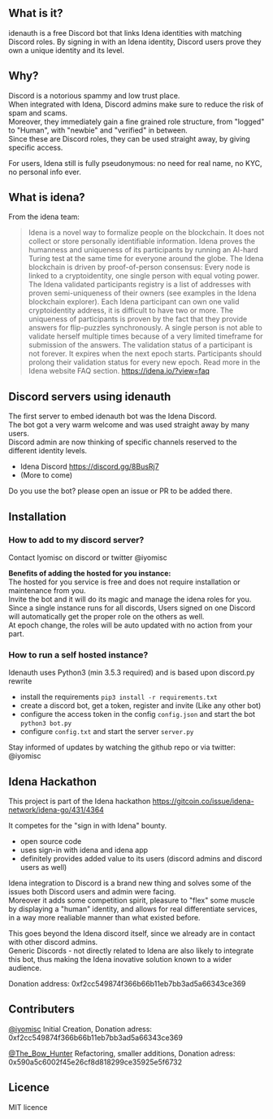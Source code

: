 ## What is it?
idenauth is a free Discord bot that links Idena identities with matching Discord roles.
By signing in with an Idena identity, Discord users prove they own a unique identity and its level.

## Why?
Discord is a notorious spammy and low trust place.  
When integrated with Idena, Discord admins make sure to reduce the risk of spam and scams.  
Moreover, they immediately gain a fine grained role structure, from "logged" to "Human", with "newbie" and "verified" in between.  
Since these are Discord roles, they can be used straight away, by giving specific access.

For users, Idena still is fully pseudonymous: no need for real name, no KYC, no personal info ever.


## What is idena?

From the idena team:  
> Idena is a novel way to formalize people on the blockchain. It does not collect or store personally identifiable information. Idena proves the humanness and uniqueness of its participants by running an AI-hard Turing test at the same time for everyone around the globe. The Idena blockchain is driven by proof-of-person consensus: Every node is linked to a cryptoidentity, one single person with equal voting power.
> The Idena validated participants registry is a list of addresses with proven semi-uniqueness of their owners (see examples in the Idena blockchain explorer). Each Idena participant can own one valid cryptoidentity address, it is difficult to have two or more.
> The uniqueness of participants is proven by the fact that they provide answers for flip-puzzles synchronously. A single person is not able to validate herself multiple times because of a very limited timeframe for submission of the answers. The validation status of a participant is not forever. It expires when the next epoch starts. Participants should prolong their validation status for every new epoch. Read more in the Idena website FAQ section.
> https://idena.io/?view=faq

## Discord servers using idenauth

The first server to embed idenauth bot was the Idena Discord.  
The bot got a very warm welcome and was used straight away by many users.  
Discord admin are now thinking of specific channels reserved to the different identity levels.

- Idena Discord https://discord.gg/8BusRj7
- (More to come)

Do you use the bot? please open an issue or PR to be added there.


## Installation

### How to add to my discord server?
Contact Iyomisc on discord or twitter @iyomisc

**Benefits of adding the hosted for you instance:**  
The hosted for you service is free and does not require installation or maintenance from you.  
Invite the bot and it will do its magic and manage the idena roles for you.
Since a single instance runs for all discords, Users signed on one Discord will automatically get the proper role on the others as well.  
At epoch change, the roles will be auto updated with no action from your part.


### How to run a self hosted instance?

Idenauth uses Python3 (min 3.5.3 required) and is based upon discord.py rewrite 
- install the requirements `pip3 install -r requirements.txt`
- create a discord bot, get a token, register and invite (Like any other bot)
- configure the access token in the config `config.json` and start the bot `python3 bot.py`
- configure `config.txt` and start the server `server.py`

Stay informed of updates by watching the github repo or via twitter: @iyomisc


## Idena Hackathon
This project is part of the Idena hackathon https://gitcoin.co/issue/idena-network/idena-go/431/4364

It competes for the "sign in with Idena" bounty.  
- open source code
- uses sign-in with idena and idena app
- definitely provides added value to its users (discord admins and discord users as well)

Idena integration to Discord is a brand new thing and solves some of the issues both Discord users and admin were facing.  
Moreover it adds some competition spirit, pleasure to "flex" some muscle by displaying a "human" identity, and allows for real differentiate services, in a way more realiable manner than what existed before.

This goes beyond the Idena discord itself, since we already are in contact with other discord admins.  
Generic Discords - not directly related to Idena are also likely to integrate this bot, thus making the Idena inovative solution known to a wider audience.

Donation address: 0xf2cc549874f366b66b11eb7bb3ad5a66343ce369

## Contributers

[@iyomisc](https://github.com/iyomisc) Initial Creation, Donation adress: 0xf2cc549874f366b66b11eb7bb3ad5a66343ce369

[@The_Bow_Hunter](https://github.com/The-Bow-Hunter) Refactoring, smaller additions, Donation adress: 0x590a5c6002f45e26cf8d818299ce35925e5f6732

## Licence
MIT licence
